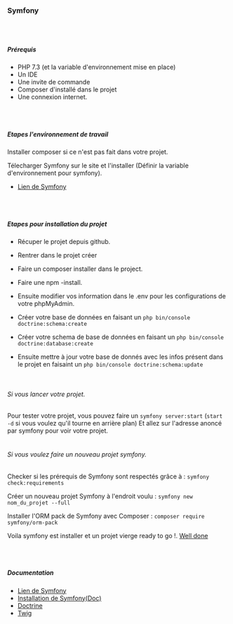 ### Symfony
<br/>
<br/>

##### Prérequis
* PHP 7.3 (et la variable d'environnement mise en place)
* Un IDE
* Une invite de commande
* Composer d'installé dans le projet
* Une connexion internet.

<br/>
<br/>

##### Etapes l'environnement de travail

Installer composer si ce n'est pas fait dans votre projet. <br/>

Télecharger Symfony sur le site et l'installer (Définir la variable d'environnement pour symfony). <br/>
* [Lien de Symfony](https://symfony.com/) <br/>

<br />
<br />

##### Etapes pour installation du projet

* Récuper le projet depuis github. <br/>

* Rentrer dans le projet créer <br/>

* Faire un composer installer dans le project. <br/>

* Faire une npm -install. <br/>

* Ensuite modifier vos information dans le .env pour les configurations de votre phpMyAdmin. <br/>

* Créer votre base de données en faisant un `php bin/console doctrine:schema:create` <br/>

* Créer votre schema de base de données en faisant un `php bin/console doctrine:database:create` <br/>

* Ensuite mettre à jour votre base de donnés avec les infos présent dans le projet en faisaint un `php bin/console doctrine:schema:update`
<br/>

###### Si vous lancer votre projet.
Pour tester votre projet, vous pouvez faire un `symfony server:start` (`start -d` si vous voulez qu'il tourne en arrière plan)
Et allez sur l'adresse anoncé par symfony pour voir votre projet.
<br/>
<br/>


###### Si vous voulez faire un nouveau projet symfony.

Checker si les prérequis de Symfony sont respectés grâce à : `symfony check:requirements` <br/>

Créer un nouveau projet Symfony à l'endroit voulu : `symfony new nom_du_projet --full` <br/>

Installer l'ORM pack de Symfony avec Composer : `composer require symfony/orm-pack` <br/>

Voila symfony est installer et un projet vierge ready to go !. [Well done](https://tenor.com/view/goodjob-clap-nicework-great-gif-7248435)

<br/>
<br/>

##### Documentation
* [Lien de Symfony](https://symfony.com/)
* [Installation de Symfony(Doc)](https://symfony.com/doc/current/setup.html)
* [Doctrine](https://symfony.com/doc/current/doctrine.html)
* [Twig](https://twig.symfony.com/doc/2.x/)



